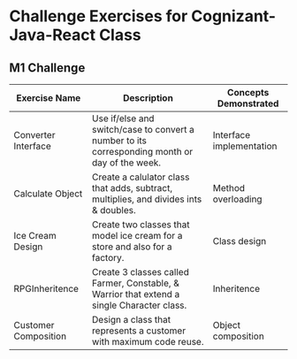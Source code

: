 # Challenge Exercises for Cognizant-Java-React Class

## M1 Challenge
| Exercise Name    | Description              | Concepts Demonstrated    |
| ---------------- | ------------------------ | ------------------------ |
| Converter Interface | Use if/else and switch/case to convert a number to its corresponding month or day of the week. | Interface implementation |
| Calculate Object | Create a calulator class that adds, subtract, multiplies, and divides ints & doubles. | Method overloading |
| Ice Cream Design | Create two classes that model ice cream for a store and also for a factory. | Class design |
| RPGInheritence | Create 3 classes called Farmer, Constable, & Warrior that extend a single Character class. | Inheritence |
| Customer Composition | Design a class that represents a customer with maximum code reuse. | Object composition |